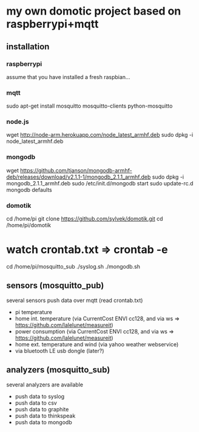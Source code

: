# my own domotic project based on raspberrypi+mqtt

## installation
### raspberrypi
assume that you have installed a fresh raspbian…

### mqtt
sudo apt-get install mosquitto mosquitto-clients python-mosquitto

### node.js
wget http://node-arm.herokuapp.com/node_latest_armhf.deb
sudo dpkg -i node_latest_armhf.deb

### mongodb
wget https://github.com/tjanson/mongodb-armhf-deb/releases/download/v2.1.1-1/mongodb_2.1.1_armhf.deb
sudo dpkg -i mongodb_2.1.1_armhf.deb
sudo /etc/init.d/mongodb start
sudo update-rc.d mongodb defaults

### domotik
cd /home/pi
git clone https://github.com/sylvek/domotik.git
cd /home/pi/domotik
# watch crontab.txt => crontab -e
cd /home/pi/mosquitto_sub
./syslog.sh
./mongodb.sh

## sensors (mosquitto_pub)
several sensors push data over mqtt (read crontab.txt)
- pi temperature
- home int. temperature (via CurrentCost ENVI cc128, and via ws => https://github.com/lalelunet/measureit)
- power consumption (via CurrentCost ENVI cc128, and via ws => https://github.com/lalelunet/measureit)
- home ext. temperature and wind (via yahoo weather webservice)
- via bluetooth LE usb dongle (later?)

## analyzers (mosquitto_sub)
several analyzers are available
- push data to syslog
- push data to csv
- push data to graphite
- push data to thinkspeak
- push data to mongodb
